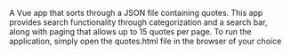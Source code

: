 A Vue app that sorts through a JSON file containing quotes. This app provides search functionality through categorization and a search bar, along with paging that allows up to 15 quotes per page. To run the application, simply open the quotes.html file in the browser of your choice
